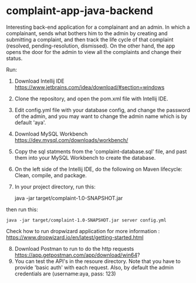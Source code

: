 # complaint-app-java-backend
Interesting back-end application for a complainant and an admin. In which a complainant, sends what bothers him to the admin by creating and submitting a complaint, and then track the life cycle of that complaint (resolved, pending-resolution, dismissed). On the other hand, the app opens the door for the admin to view all the complaints and change their status.

Run: 
1. Download Intellij IDE https://www.jetbrains.com/idea/download/#section=windows 
2. Clone the repository, and open the pom.xml file with Intellij IDE. 
3. Edit config.yml file with your database config, and change the password of the admin, and you may want to change the admin name which is by default 'aya'.
4. Download MySQL Workbench https://dev.mysql.com/downloads/workbench/ 
5. Copy the sql statments from the 'complaint-database.sql' file, and past  them into your MySQL Workbench to create the database.
6. On the left side of the Intellij IDE, do the following on Maven lifecycle: Clean, compile, and package.
7. In your project directory, run this: 

    java -jar target/complaint-1.0-SNAPSHOT.jar 

then run this: 

    java -jar target/complaint-1.0-SNAPSHOT.jar server config.yml

Check how to run dropwizard application for more information : https://www.dropwizard.io/en/latest/getting-started.html

8. Download Postman to run to do the http requests https://app.getpostman.com/app/download/win64?
9. You can test the API's in the resoure directory. Note that you have to provide 'basic auth' with each request. Also, by default the admin credentials are (username:aya, pass: 123)
